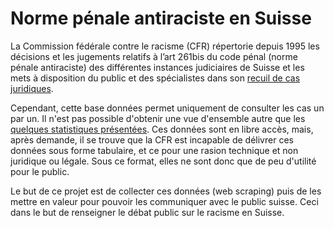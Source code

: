 # Norme pénale antiraciste en Suisse

La Commission fédérale contre le racisme (CFR) répertorie depuis 1995 les décisions et les jugements relatifs à l’art 261bis du code pénal (norme pénale antiraciste) des différentes instances judiciaires de Suisse et les mets à disposition du public et des spécialistes dans son [recuil de cas juridiques](https://www.ekr.admin.ch/prestations/f269.html).  

Cependant, cette base données permet uniquement de consulter les cas un par un. Il n'est pas possible d'obtenir une vue d'ensemble autre que les [quelques statistiques présentées](https://www.ekr.admin.ch/prestations/f272.html). Ces données sont en libre accès, mais, après demande, il se trouve que la CFR est incapable de délivrer ces données sous forme tabulaire, et ce pour une rasion technique et non juridique ou légale. Sous ce format, elles ne sont donc que de peu d'utilité pour le public. 

Le but de ce projet est de collecter ces données (web scraping) puis de les mettre en valeur pour pouvoir les communiquer avec le public suisse. Ceci dans le but de renseigner le débat public sur le racisme en Suisse.  


